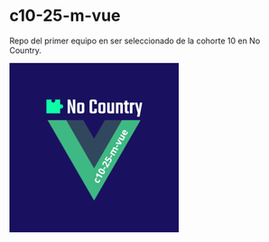 # c10-25-m-vue
Repo del primer equipo en ser seleccionado de la cohorte 10 en No Country.

![Logo team](public/logo-team.jpg)
